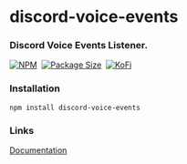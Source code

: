 # discord-voice-events

### Discord Voice Events Listener.
[![NPM](https://img.shields.io/npm/v/discord-voice-events?color=red&label=%20&logo=npm&style=for-the-badge)](https://www.npmjs.com/package/discord-voice-events) 
[![Package Size](https://img.shields.io/bundlephobia/min/discord-voice-events?label=PACKAGE%20SIZE&style=for-the-badge)](#) 
[![KoFi](https://img.shields.io/badge/KoFi-F16061?style=for-the-badge&logo=ko-fi&logoColor=white)](https://ko-fi.com/TaimoorTariq) 

### Installation
```
npm install discord-voice-events
```

### Links
[Documentation](https://github.com/Taimoor-Tariq/discord-voice-events/wiki)
